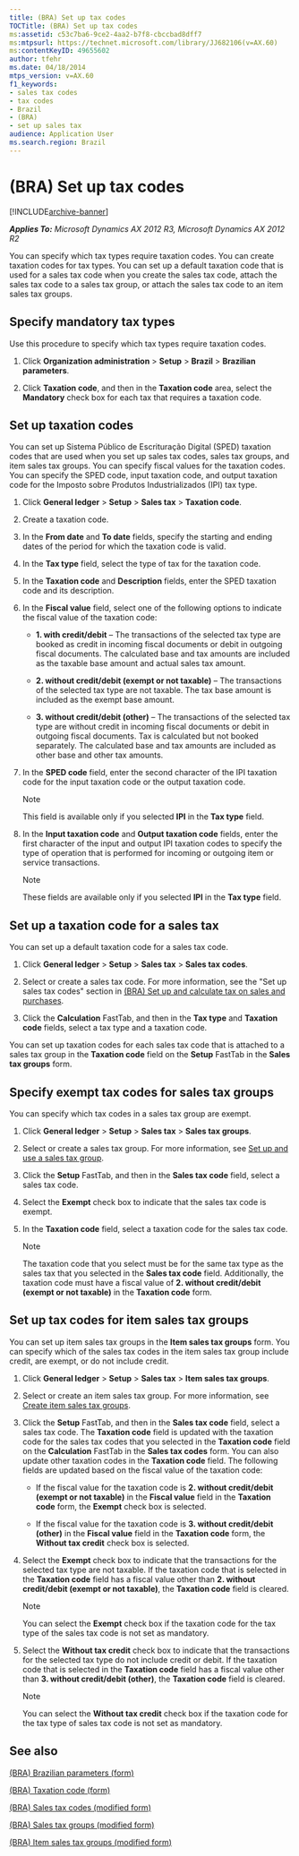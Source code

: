 ```yaml
---
title: (BRA) Set up tax codes
TOCTitle: (BRA) Set up tax codes
ms:assetid: c53c7ba6-9ce2-4aa2-b7f8-cbccbad8dff7
ms:mtpsurl: https://technet.microsoft.com/library/JJ682106(v=AX.60)
ms:contentKeyID: 49655602
author: tfehr
ms.date: 04/18/2014
mtps_version: v=AX.60
f1_keywords:
- sales tax codes
- tax codes
- Brazil
- (BRA)
- set up sales tax
audience: Application User
ms.search.region: Brazil
---
```


# (BRA) Set up tax codes 


[!INCLUDE[archive-banner](includes/archive-banner.md)]


_**Applies To:** Microsoft Dynamics AX 2012 R3, Microsoft Dynamics AX 2012 R2_

You can specify which tax types require taxation codes. You can create taxation codes for tax types. You can set up a default taxation code that is used for a sales tax code when you create the sales tax code, attach the sales tax code to a sales tax group, or attach the sales tax code to an item sales tax groups.

## Specify mandatory tax types

Use this procedure to specify which tax types require taxation codes.

1.  Click **Organization administration** \> **Setup** \> **Brazil** \> **Brazilian parameters**.

2.  Click **Taxation code**, and then in the **Taxation code** area, select the **Mandatory** check box for each tax that requires a taxation code.

## Set up taxation codes

You can set up Sistema Público de Escrituração Digital (SPED) taxation codes that are used when you set up sales tax codes, sales tax groups, and item sales tax groups. You can specify fiscal values for the taxation codes. You can specify the SPED code, input taxation code, and output taxation code for the Imposto sobre Produtos Industrializados (IPI) tax type.

1.  Click **General ledger** \> **Setup** \> **Sales tax** \> **Taxation code**.

2.  Create a taxation code.

3.  In the **From date** and **To date** fields, specify the starting and ending dates of the period for which the taxation code is valid.

4.  In the **Tax type** field, select the type of tax for the taxation code.

5.  In the **Taxation code** and **Description** fields, enter the SPED taxation code and its description.

6.  In the **Fiscal value** field, select one of the following options to indicate the fiscal value of the taxation code:
    
      - **1. with credit/debit** – The transactions of the selected tax type are booked as credit in incoming fiscal documents or debit in outgoing fiscal documents. The calculated base and tax amounts are included as the taxable base amount and actual sales tax amount.
    
      - **2. without credit/debit (exempt or not taxable)** – The transactions of the selected tax type are not taxable. The tax base amount is included as the exempt base amount.
    
      - **3. without credit/debit (other)** – The transactions of the selected tax type are without credit in incoming fiscal documents or debit in outgoing fiscal documents. Tax is calculated but not booked separately. The calculated base and tax amounts are included as other base and other tax amounts.

7.  In the **SPED code** field, enter the second character of the IPI taxation code for the input taxation code or the output taxation code.
    

    > [!NOTE]
    > <P>This field is available only if you selected <STRONG>IPI</STRONG> in the <STRONG>Tax type</STRONG> field.</P>



8.  In the **Input taxation code** and **Output taxation code** fields, enter the first character of the input and output IPI taxation codes to specify the type of operation that is performed for incoming or outgoing item or service transactions.
    

    > [!NOTE]
    > <P>These fields are available only if you selected <STRONG>IPI</STRONG> in the <STRONG>Tax type</STRONG> field.</P>



## Set up a taxation code for a sales tax

You can set up a default taxation code for a sales tax code.

1.  Click **General ledger** \> **Setup** \> **Sales tax** \> **Sales tax codes**.

2.  Select or create a sales tax code. For more information, see the "Set up sales tax codes" section in [(BRA) Set up and calculate tax on sales and purchases](bra-set-up-and-calculate-tax-on-sales-and-purchases.md).

3.  Click the **Calculation** FastTab, and then in the **Tax type** and **Taxation code** fields, select a tax type and a taxation code.

You can set up taxation codes for each sales tax code that is attached to a sales tax group in the **Taxation code** field on the **Setup** FastTab in the **Sales tax groups** form.

## Specify exempt tax codes for sales tax groups

You can specify which tax codes in a sales tax group are exempt.

1.  Click **General ledger** \> **Setup** \> **Sales tax** \> **Sales tax groups**.

2.  Select or create a sales tax group. For more information, see [Set up and use a sales tax group](set-up-and-use-a-sales-tax-group.md).

3.  Click the **Setup** FastTab, and then in the **Sales tax code** field, select a sales tax code.

4.  Select the **Exempt** check box to indicate that the sales tax code is exempt.

5.  In the **Taxation code** field, select a taxation code for the sales tax code.
    

    > [!NOTE]
    > <P>The taxation code that you select must be for the same tax type as the sales tax that you selected in the <STRONG>Sales tax code</STRONG> field. Additionally, the taxation code must have a fiscal value of <STRONG>2. without credit/debit (exempt or not taxable)</STRONG> in the <STRONG>Taxation code</STRONG> form.</P>



## Set up tax codes for item sales tax groups

You can set up item sales tax groups in the **Item sales tax groups** form. You can specify which of the sales tax codes in the item sales tax group include credit, are exempt, or do not include credit.

1.  Click **General ledger** \> **Setup** \> **Sales tax** \> **Item sales tax groups**.

2.  Select or create an item sales tax group. For more information, see [Create item sales tax groups](create-item-sales-tax-groups.md).

3.  Click the **Setup** FastTab, and then in the **Sales tax code** field, select a sales tax code. The **Taxation code** field is updated with the taxation code for the sales tax codes that you selected in the **Taxation code** field on the **Calculation** FastTab in the **Sales tax codes** form. You can also update other taxation codes in the **Taxation code** field. The following fields are updated based on the fiscal value of the taxation code:
    
      - If the fiscal value for the taxation code is **2. without credit/debit (exempt or not taxable)** in the **Fiscal value** field in the **Taxation code** form, the **Exempt** check box is selected.
    
      - If the fiscal value for the taxation code is **3. without credit/debit (other)** in the **Fiscal value** field in the **Taxation code** form, the **Without tax credit** check box is selected.

4.  Select the **Exempt** check box to indicate that the transactions for the selected tax type are not taxable. If the taxation code that is selected in the **Taxation code** field has a fiscal value other than **2. without credit/debit (exempt or not taxable)**, the **Taxation code** field is cleared.
    

    > [!NOTE]
    > <P>You can select the <STRONG>Exempt</STRONG> check box if the taxation code for the tax type of the sales tax code is not set as mandatory.</P>



5.  Select the **Without tax credit** check box to indicate that the transactions for the selected tax type do not include credit or debit. If the taxation code that is selected in the **Taxation code** field has a fiscal value other than **3. without credit/debit (other)**, the **Taxation code** field is cleared.
    

    > [!NOTE]
    > <P>You can select the <STRONG>Without tax credit</STRONG> check box if the taxation code for the tax type of sales tax code is not set as mandatory.</P>



## See also

[(BRA) Brazilian parameters (form)](https://technet.microsoft.com/library/jj822920\(v=ax.60\))

[(BRA) Taxation code (form)](https://technet.microsoft.com/library/jj682104\(v=ax.60\))

[(BRA) Sales tax codes (modified form)](https://technet.microsoft.com/library/jj663982\(v=ax.60\))

[(BRA) Sales tax groups (modified form)](https://technet.microsoft.com/library/jj663981\(v=ax.60\))

[(BRA) Item sales tax groups (modified form)](https://technet.microsoft.com/library/jj682105\(v=ax.60\))

  


